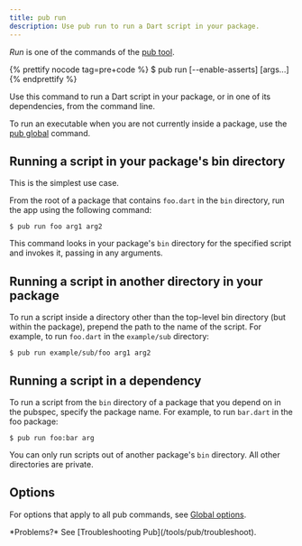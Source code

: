 ```yaml
---
title: pub run
description: Use pub run to run a Dart script in your package.
---
```


_Run_ is one of the commands of the [pub tool](/tools/pub/cmd).

{% prettify nocode tag=pre+code %}
$ pub run [--enable-asserts] <executable> [args...]
{% endprettify %}

Use this command to run a Dart script in your package,
or in one of its dependencies, from the command line.

To run an executable when you are not currently inside a package,
use the [pub global](/tools/pub/cmd/pub-global) command.

## Running a script in your package's bin directory

This is the simplest use case.

From the root of a package that contains `foo.dart`
in the `bin` directory, run the app using the following command:

```terminal
$ pub run foo arg1 arg2
```

This command looks in your package's `bin` directory for the
specified script and invokes it, passing in any arguments.

## Running a script in another directory in your package

To run a script inside a directory other than the top-level
bin directory (but within the package), prepend the path
to the name of the script.
For example, to run `foo.dart` in the `example/sub` directory:

```terminal
$ pub run example/sub/foo arg1 arg2
```

## Running a script in a dependency

To run a script from the `bin` directory of a package that you depend on
in the pubspec, specify the package name.
For example, to run `bar.dart` in the foo package:

```terminal
$ pub run foo:bar arg
```

You can only run scripts out of another package's `bin` directory.
All other directories are private.

## Options

For options that apply to all pub commands, see
[Global options](/tools/pub/cmd#global-options).

<aside class="alert alert-info" markdown="1">
  *Problems?* See [Troubleshooting Pub](/tools/pub/troubleshoot).
</aside>
